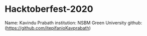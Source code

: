 # Hacktoberfest-2020

Name: Kavindu Prabath
institution: NSBM Green University
github: (https://github.com/itepifanioKavprabath)
